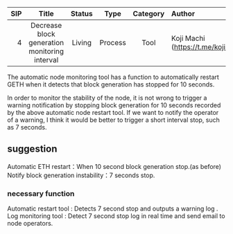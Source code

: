 |SIP|Title|Status|Type|Category|Author|Created|
|--:|:--:|:--:|:--:|:--:|:--|:--:|
|4| Decrease block generation monitoring interval | Living | Process |Tool|Koji Machi (https://t.me/kojimachi)|2023-7-27|

The automatic node monitoring tool has a function to automatically restart GETH when it detects that block generation has stopped for 10 seconds.

In order to monitor the stability of the node,
it is not wrong to trigger a warning notification by stopping block generation for 10 seconds recorded by the above automatic node restart tool.
If we want to notify the operator of a warning, I think it would be better to trigger a short interval stop, such as 7 seconds.


## suggestion  
Automatic ETH restart：When 10 second block generation stop.(as before)  
Notify block generation instability：7 seconds stop.

### necessary function
Automatic restart tool : Detects 7 second stop and outputs a warning log  .
Log monitoring tool : Detect 7 second stop log in real time and send email to node operators.
